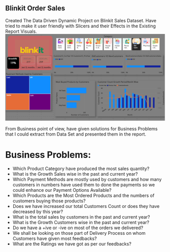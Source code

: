 ## Blinkit Order Sales
Created The Data Driven Dynamic Project on Blinkit Sales Dataset. Have tried to make it user friendly with Slicers and their Effects in the 
Existing Report Visuals. 
![Blinkit Sales](https://github.com/HarshMehr34/Blinkit-Order-Sales/blob/dde7acadfe74bf8215b420385bdd1524c279a6f6/Screenshot%202025-08-18%20073423.png)

From Business point of view, have given solutions for Business Problems that I could extract from Data Set and presented them in the report.<br>

# Business Problems:

- Which Product Category have produced the most sales quantity?
- What is the Growth Sales wise in the past and current year?
- Which Payment Methods are mostly used by customers and how many customers in numbers have used them to done the payments so we could enhance our Payment Options Available?
- Which Products are the Most Ordered Products and the numbers of customers buying those products?
- Does we have increased our total Customers Count or does they have decreased by this year?
- What is the total sales by customers in the past and current year?
- What is the Growth Customers wise in the past and current year?
- Do we have a +ive or -ive on most of the orders we delivered?
- We shall be looking on those part of Delivery Process on whom Customers have given most feedbacks? 
- What are the Ratings we have got as per our feedbacks?
